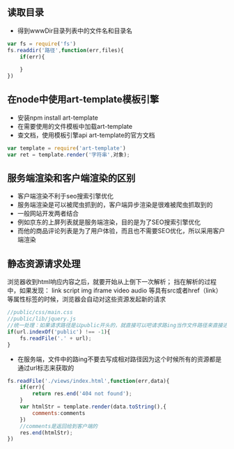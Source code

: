 ## 读取目录

- 得到wwwDir目录列表中的文件名和目录名
```js
var fs = require('fs')
fs.readdir('路径',function(err,files){
    if(err){
        
    }
})
```

## 在node中使用art-template模板引擎
+ 安装npm install art-template
+ 在需要使用的文件模板中加载art-template
+ 查文档，使用模板引擎api
    art-template的官方文档
```js
var template = require('art-template')
var ret = template.render('字符串',对象);
```

## 服务端渲染和客户端渲染的区别
+ 客户端渲染不利于seo搜索引擎优化
+ 服务端渲染是可以被爬虫抓到的，客户端异步渲染是很难被爬虫抓取到的
+ 一般网站开发两者结合
+ 例如京东的上屏列表就是服务端渲染，目的是为了SEO搜索引擎优化
+ 而他的商品评论列表是为了用户体验，而且也不需要SEO优化，所以采用客户端渲染

## 静态资源请求处理

浏览器收到html响应内容之后，就要开始从上倒下一次解析；
挡在解析的过程中，如果发现：
link
script
img
iframe
video
audio
等具有src或者href（link）等属性标签的时候，浏览器会自动对这些资源发起新的请求


```js
//public/css/main.css
//public/lib/jquery.js
//统一处理：如果请求路径是以public开头的，就直接可以吧请求路ing当作文件路径来直接进行读取
if(url.indexOf('public') !== -1){
    fs.readFile('.' + url);
}
```

+ 在服务端，文件中的路ing不要去写成相对路径因为这个时候所有的资源都是通过url标志来获取的

```js
fs.readFile('./views/index.html',function(err,data){
    if(err){
        return res.end('404 not found');
    }
    var htmlStr = template.render(data.toString(),{
        comments:comments
    })
    //comments是返回给到客户端的
    res.end(htmlStr);
})
```

